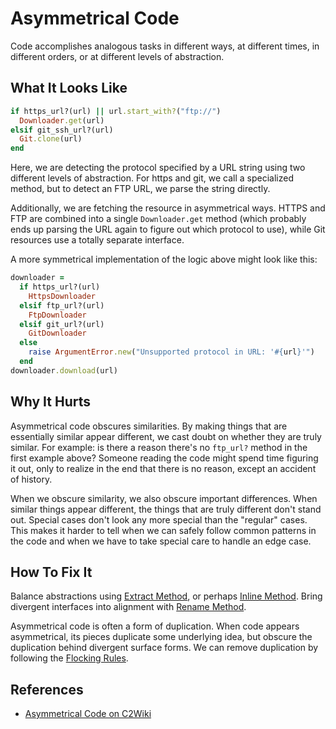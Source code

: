 # Asymmetrical Code

Code accomplishes analogous tasks in different ways, at
different times, in different orders, or at different levels
of abstraction.

## What It Looks Like

```ruby
if https_url?(url) || url.start_with?("ftp://")
  Downloader.get(url)
elsif git_ssh_url?(url)
  Git.clone(url)
end
```

Here, we are detecting the protocol specified by a URL
string using two different levels of abstraction. For https
and git, we call a specialized method, but to detect an FTP
URL, we parse the string directly.

Additionally, we are fetching the resource in asymmetrical
ways. HTTPS and FTP are combined into a single
`Downloader.get` method (which probably ends up parsing the
URL again to figure out which protocol to use), while Git
resources use a totally separate interface.

A more symmetrical implementation of the logic above might
look like this:

```ruby
downloader =
  if https_url?(url)
    HttpsDownloader
  elsif ftp_url?(url)
    FtpDownloader
  elsif git_url?(url)
    GitDownloader
  else
    raise ArgumentError.new("Unsupported protocol in URL: '#{url}'")
  end
downloader.download(url)
```

## Why It Hurts

Asymmetrical code obscures similarities. By making things
that are essentially similar appear different, we cast doubt
on whether they are truly similar. For example: is there a
reason there's no `ftp_url?` method in the first example
above? Someone reading the code might spend time figuring it
out, only to realize in the end that there is no reason,
except an accident of history.

When we obscure similarity, we also obscure important
differences. When similar things appear different, the
things that are truly different don't stand out. Special
cases don't look any more special than the "regular" cases.
This makes it harder to tell when we can safely follow
common patterns in the code and when we have to take
special care to handle an edge case.

## How To Fix It

Balance abstractions using [Extract
Method](../refactorings/extract-method.md), or perhaps
[Inline Method](../refactorings/inline-method.md). Bring
divergent interfaces into alignment with [Rename
Method](../refactorings/rename-method.md).

Asymmetrical code is often a form of duplication. When code
appears asymmetrical, its pieces duplicate some underlying
idea, but obscure the duplication behind divergent surface
forms. We can remove duplication by following the [Flocking
Rules](../refactorings/flocking-rules.md).

## References

- [Asymmetrical Code on C2Wiki](http://wiki.c2.com/?AsymmetricalCode)
